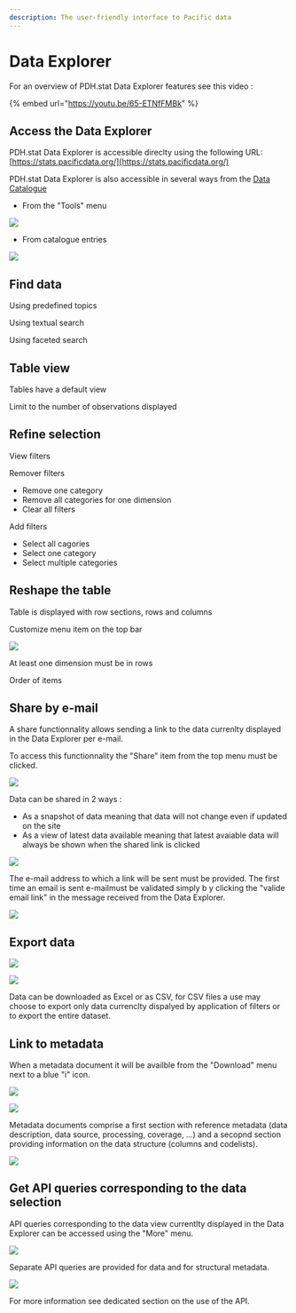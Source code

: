 ```yaml
---
description: The user-friendly interface to Pacific data
---
```


# Data Explorer

For an overview of PDH.stat Data Explorer features see this video :

{% embed url="https://youtu.be/65-ETNfFMBk" %}

## Access the Data Explorer

PDH.stat Data Explorer is accessible direclty using the following URL: [https://stats.pacificdata.org/](https://stats.pacificdata.org/)

PDH.stat Data Explorer is also accessible in several ways from the [Data Catalogue](https://pacificdata.org/)

* From the "Tools" menu

![](../.gitbook/assets/image%20%2819%29.png)

* From catalogue entries

![](../.gitbook/assets/image%20%2828%29.png)

## Find data

Using predefined topics

Using textual search

Using faceted search

## Table view

Tables have a default view

Limit to the number of observations displayed

## Refine selection

View filters

Remover filters

* Remove one category
* Remove all categories for one dimension
* Clear all filters

Add filters

* Select all cagories
* Select one category
* Select multiple categories

## Reshape the table

Table is displayed with row sections, rows and columns

Customize menu item on the top bar

![](../.gitbook/assets/image%20%2826%29.png)

At least one dimension must be in rows

Order of items

## Share by e-mail

A share functionnality allows sending a link to the data currenlty displayed in the Data Explorer per e-mail.

To access this functionnality the "Share" item from the top menu must be clicked.

![](../.gitbook/assets/image%20%2823%29.png)

Data can be shared in 2 ways :

* As a snapshot of data meaning that data will not change even if updated on the site
* As a view of latest data available meaning that latest avaiable data will always be shown when the shared link is clicked

![](../.gitbook/assets/image%20%2815%29.png)

The e-mail address to which a link will be sent must be provided. The first time an email is sent e-mailmust be validated simply b y clicking the "valide email link" in the message received from the Data Explorer.

![](../.gitbook/assets/image%20%2822%29.png)

## Export data

![](../.gitbook/assets/image%20%2814%29.png)

![](../.gitbook/assets/image%20%2830%29.png)

Data can be downloaded as Excel or as CSV, for CSV files a use may choose to export only data currenclty dispalyed by application of filters or to export the entire dataset.

## Link to metadata

When a metadata document it will be availble from the "Download" menu next to a blue "i" icon.

![](../.gitbook/assets/image%20%2814%29.png)

![](../.gitbook/assets/image%20%2816%29.png)

Metadata documents comprise a first section with reference metadata \(data description, data source, processing, coverage, ...\) and a secopnd section providing information on the data structure \(columns and codelists\).

![](../.gitbook/assets/image%20%2825%29.png)

## Get API queries corresponding to the data selection

API queries corresponding to the data view currentlty displayed in the Data Explorer can be accessed using the "More" menu.

![](../.gitbook/assets/image%20%2827%29.png)

Separate API queries are provided for data and for structural metadata.

![](../.gitbook/assets/image%20%2821%29.png)

For more information see dedicated section on the use of the API.


